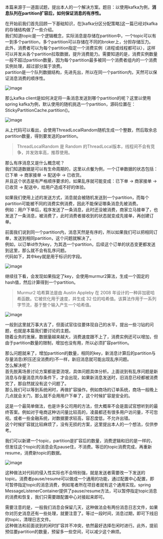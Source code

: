 本篇来源于一道面试题，提出本人的一个解决方案。题目：以使用kafka为例，**消息队列在partition扩容后，如何保证消息的有序性。**     

在开始前我们首先回顾一下基础知识，在[kafka分区分配策略]这一篇已经对kafka的存储结构做了一些介绍。    
我们知道topic是一个逻辑概念，实际消息是存储在partition中，一个topic可以有一到多个partition，多个partition可以存储在不同的broker上，分担存储压力。   
此外，消费者可以为每个partition指定一个消费实例（进程或线程都可以），这样可以并发从各个partition拉取数据，提升消费能力。需要知道的是，消费实例数量一般不超过partition数量，因为每个partition最多被同一个消费者组内的一个消费实例处理，超过部分属于浪费。   
partition是一个队列数据结构，先进先出，所以在同一个partition内，天然可以保证消息消费的顺序性。   

![image](1)    

那么kafka client是如何决定将一条消息发送到哪个partition的呢？这里以使用spring kafka为例，默认使用的随机挑选一个partition，源码位置在：StickyPartitionCache.partition()。  

![image](2)    

从上代码可以看出，会使用ThreadLocalRandom随机生成一个整数，然后取余总partition数量，得到要发送的partition。    
> ThreadLocalRandom 是 Random 的ThreadLocal版本，线程间不会有竞争，并发效率高，推荐使用。    

那么有序消息又是什么概念呢？   
我们知道数据是可以有生命周期的，这里以点餐为例，一个订单数据的状态包括：已下单 -> 商家接单 -> 配送中 -> 已收货。    
并且这个状态是有严格顺序要求的，如果乱序就可能变成：已下单 -> 商家接单 -> 已收货 -> 配送中，给用户造成不好的体验。    

如果我们使用上述的发送方式，消息就会被随机发送到一个partition，而每个partition可能被不同的消费实例消费，因此不能保证哪条消息先被消费。   
例如：用户下单后，程序发送了一条消息，此时还没被消费，商家立马接单了，也发送了一条消息，被消费了，此时消费者接收到的状态就变成先接单，再创建订单。    

前面我们说到同一个partition内，消息天然是有序的，所以如果我们可以把相同订单，发送到相同partition，这个问题就解决了。   
例如，以订单id作为key，为其选一个partition，后续这个订单的状态变更都发送到这里，那么就不会有乱序问题。   
代码如下，其中key就是用于标识的字段。   

![image](3)   

继续往下看，会发现如果指定了key，会使用murmur2算法，生成一个固定的hash值，然后计算得到一个partition。    
> Murmur2 哈希算法是由 Austin Appleby 在 2008 年设计的一种非加密哈希函数。它被优化用于速度，并生成 32 位的哈希值。该算法作用于一系列字节流，基于整个输入产生一个哈希值。    

![image](4)    

一般到这里就万事大吉了，但面试官往往要体现自己的水平，提出一些刁钻的问题，也就是本篇我们要讨论的主题。    
随着业务的发展，数据量越来越大，消费速度跟不上了，消费实例还可以增加，但由于partition数量的限制，增加也没有用，所以必须扩容partition。    

那么问题就来了，增加partition的数量，相同的key，新消息计算后的partition与存量消息(积压还没消费的)不一样，新旧消息就可能出现乱序问题。    
怎么解决呢？    
首先脱离场景讨论方案都是耍流氓，具体问题具体分析。上面说到有乱序问题是新消息与存量消息共存条件下，才会出现，如果新消息发送时，旧消息已经都被消费完了，那自然就没有这个问题了。   
那么我们可以等到系统闲时，再做扩容操作。例如商场的订单系统，商场一般晚上几点就会关门，那么就不会用用户下单了，这个时候扩容是安全的。   

这是一个最简单做法，也是许多公司用的方法，但大概率不会是面试官想听到的最终答案。例如对于电商这种访问量比较高的，凌晨都还有很多用户访问量，不可忽视。或者一些金融系统，对数据要求较高，容忍度低，不允许出错。   
这个时候扩容就比较麻烦了，没有无损的方案，这里提出本人的一个想法，仅供参考。   

我们可以新建一个topic，partition是扩容后的数量，消费逻辑和旧的是一样的，但发往这个topic的消息会先pause住，不消费。等旧的topic消费完成，再重新resume，消费新topic的数据。   

![image](5)    

这种做法对代码的侵入性实际也不会特别强，就是发送者需要改一下发送的topic。消费者pause/resume可以做成一个通用的功能，通过配置中心配置，即可暂停指定topic的消息消费，例如笔者所在项目者就有这个通用实现。spring MessageListenerContainer提供了pause/resume方法，可以暂停指定topic消息的消费和恢复，我们只需要跟配置中心对接起来即可。   

需要注意的是，一般我们消息会保留几天，这种做法会有两份消息日志文件，如果你对历史消息还有一些处理，就要注意了。等过一段时间，消息过期，即可下线旧的topic，清理日志文件。   
这种做法和前面说到的闲时扩容并不冲突，依然最好选择在闲时进行。此外，提前预估要partition的数量，预留多一些空间，可以减少这个麻烦。   











